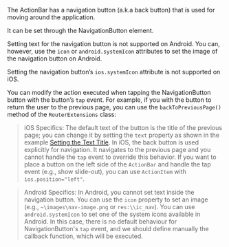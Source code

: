 The ActionBar has a navigation button (a.k.a back button) that is used for moving around the application. 

It can be set through the NavigationButton element.
<snippet id='action-bar-navigation-button-html'/>

Setting text for the navigation button is not supported on Android. You can, however, use the `icon` or `android.systemIcon` attributes to set the image of the navigation button on Android.

Setting the navigation button’s `ios.systemIcon` attribute is not supported on iOS.

You can modify the action executed when tapping the NavigationButton button with the button’s `tap` event. For example, if you with the button to return the user to the previous page, you can use the `backToPreviousPage()` method of the `RouterExtensions` class:
<snippet id='navigation-button-back-code'/>

> iOS Specifics: The default text of the button is the title of the previous page; you can change it by setting the `text` property as shown in the example [Setting the Text Title](#setting-the-title-text).
In iOS, the back button is used explicitly for navigation. It navigates to the previous page and you cannot handle the `tap` event to override this behavior. If you want to place a button on the left side of the `ActionBar` and handle the tap event (e.g., show slide-out), you can use `ActionItem` with `ios.position="left"`.

> Android Specifics: In Android, you cannot set text inside the navigation button. You can use the `icon` property to set an image (e.g., `~\images\nav-image.png` or `res:\\ic_nav`). You can use `android.systemIcon` to set one of the system icons available in Android. In this case, there is no default behaviour for NavigationButton's `tap` event, and we should define manually the callback function, which will be executed. 
